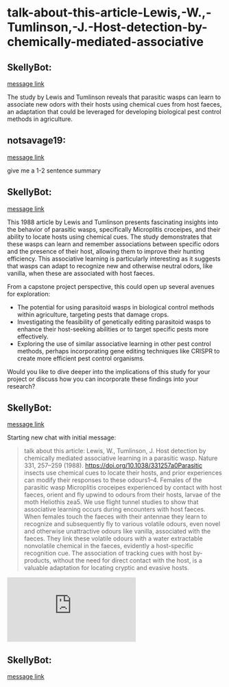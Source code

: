 # talk-about-this-article-Lewis,-W.,-Tumlinson,-J.-Host-detection-by-chemically-mediated-associative

## **SkellyBot**:

 [message link](https://discord.com/channels/1194766712680222800/1219768977299865763/1219769932531896411) 

 The study by Lewis and Tumlinson reveals that parasitic wasps can learn to associate new odors with their hosts using chemical cues from host faeces, an adaptation that could be leveraged for developing biological pest control methods in agriculture.

## **notsavage19**:

 [message link](https://discord.com/channels/1194766712680222800/1219768977299865763/1219769931009232916) 

 give me a 1-2 sentence summary

## **SkellyBot**:

 [message link](https://discord.com/channels/1194766712680222800/1219768977299865763/1219768985210589224) 

 This 1988 article by Lewis and Tumlinson presents fascinating insights into the behavior of parasitic wasps, specifically Microplitis croceipes, and their ability to locate hosts using chemical cues. The study demonstrates that these wasps can learn and remember associations between specific odors and the presence of their host, allowing them to improve their hunting efficiency. This associative learning is particularly interesting as it suggests that wasps can adapt to recognize new and otherwise neutral odors, like vanilla, when these are associated with host faeces.

From a capstone project perspective, this could open up several avenues for exploration:

- The potential for using parasitoid wasps in biological control methods within agriculture, targeting pests that damage crops.
- Investigating the feasibility of genetically editing parasitoid wasps to enhance their host-seeking abilities or to target specific pests more effectively.
- Exploring the use of similar associative learning in other pest control methods, perhaps incorporating gene editing techniques like CRISPR to create more efficient pest control organisms.

Would you like to dive deeper into the implications of this study for your project or discuss how you can incorporate these findings into your research?

## **SkellyBot**:

 [message link](https://discord.com/channels/1194766712680222800/1219768977299865763/1219768980151992340) 

 Starting new chat with initial message:

> talk about this article: Lewis, W., Tumlinson, J. Host detection by chemically mediated associative learning in a parasitic wasp. Nature 331, 257–259 (1988). https://doi.org/10.1038/331257a0Parasitic insects use chemical cues to locate their hosts, and prior experiences can modify their responses to these odours1–4. Females of the parasitic wasp Microplitis croceipes experienced by contact with host faeces, orient and fly upwind to odours from their hosts, larvae of the moth Heliothis zea5. We use flight tunnel studies to show that associative learning occurs during encounters with host faeces. When females touch the faeces with their antennae they learn to recognize and subsequently fly to various volatile odours, even novel and otherwise unattractive odours like vanilla, associated with the faeces. They link these volatile odours with a water extractable nonvolatile chemical in the faeces, evidently a host-specific recognition cue. The association of tracking cues with host by-products, without the need for direct contact with the host, is a valuable adaptation for locating cryptic and evasive hosts.

![chat-1219768977299865763.json](https://cdn.discordapp.com/attachments/1219768977299865763/1219769948163932170/chat-1219768977299865763.json?ex=6615bcc9&is=660347c9&hm=bc59785e184c5acc5be0a57ceaa1dd61290bc82ff6f9246bf67b29a9741dca7b&)

## **SkellyBot**:

 [message link](https://discord.com/channels/1194766712680222800/1219768977299865763/1219768978272944250) 

 

